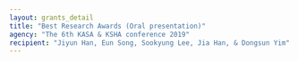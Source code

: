 ```yaml
---
layout: grants_detail
title: "Best Research Awards (Oral presentation)"
agency: "The 6th KASA & KSHA conference 2019"
recipient: "Jiyun Han, Eun Song, Sookyung Lee, Jia Han, & Dongsun Yim"
---
```

